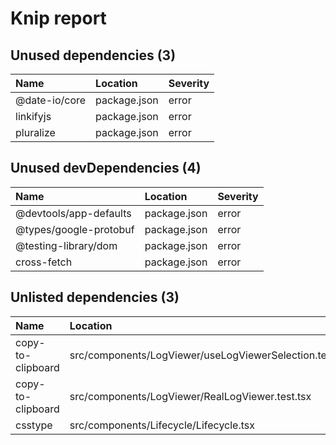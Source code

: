 # Knip report

## Unused dependencies (3)

| Name          | Location     | Severity |
| :------------ | :----------- | :------- |
| @date-io/core | package.json | error    |
| linkifyjs     | package.json | error    |
| pluralize     | package.json | error    |

## Unused devDependencies (4)

| Name                    | Location     | Severity |
| :---------------------- | :----------- | :------- |
| @devtools/app-defaults | package.json | error    |
| @types/google-protobuf  | package.json | error    |
| @testing-library/dom    | package.json | error    |
| cross-fetch             | package.json | error    |

## Unlisted dependencies (3)

| Name              | Location                                                | Severity |
| :---------------- | :------------------------------------------------------ | :------- |
| copy-to-clipboard | src/components/LogViewer/useLogViewerSelection.test.tsx | error    |
| copy-to-clipboard | src/components/LogViewer/RealLogViewer.test.tsx         | error    |
| csstype           | src/components/Lifecycle/Lifecycle.tsx                  | error    |


